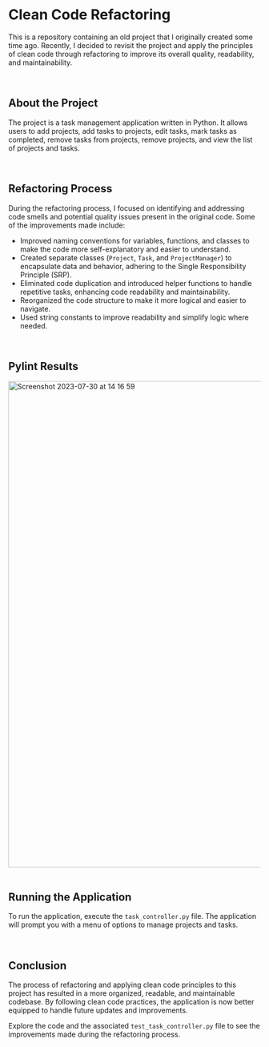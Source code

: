 # Clean Code Refactoring

This is a repository containing an old project that I originally created some time ago. Recently, I decided to revisit the project and apply the principles of clean code through refactoring to improve its overall quality, readability, and maintainability.

<br>

## About the Project

The project is a task management application written in Python. It allows users to add projects, add tasks to projects, edit tasks, mark tasks as completed, remove tasks from projects, remove projects, and view the list of projects and tasks.

<br>

## Refactoring Process

During the refactoring process, I focused on identifying and addressing code smells and potential quality issues present in the original code. Some of the improvements made include:

- Improved naming conventions for variables, functions, and classes to make the code more self-explanatory and easier to understand.
- Created separate classes (`Project`, `Task`, and `ProjectManager`) to encapsulate data and behavior, adhering to the Single Responsibility Principle (SRP).
- Eliminated code duplication and introduced helper functions to handle repetitive tasks, enhancing code readability and maintainability.
- Reorganized the code structure to make it more logical and easier to navigate.
- Used string constants to improve readability and simplify logic where needed.

<br>

## Pylint Results

<img width="971" alt="Screenshot 2023-07-30 at 14 16 59" src="https://github.com/JPeiroteu/clean/assets/79811891/9de05b1a-4ab9-41b9-ad5d-a4068b69d245"><br><br>

## Running the Application

To run the application, execute the `task_controller.py` file. The application will prompt you with a menu of options to manage projects and tasks.

<br>

## Conclusion

The process of refactoring and applying clean code principles to this project has resulted in a more organized, readable, and maintainable codebase. By following clean code practices, the application is now better equipped to handle future updates and improvements.

Explore the code and the associated `test_task_controller.py` file to see the improvements made during the refactoring process.
